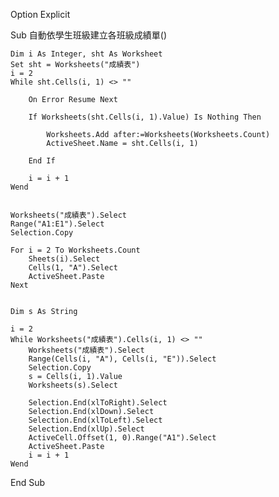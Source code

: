 Option Explicit

Sub 自動依學生班級建立各班級成績單()

    Dim i As Integer, sht As Worksheet
    Set sht = Worksheets("成績表")
    i = 2
    While sht.Cells(i, 1) <> ""
        
        On Error Resume Next
        
        If Worksheets(sht.Cells(i, 1).Value) Is Nothing Then
        
            Worksheets.Add after:=Worksheets(Worksheets.Count)
            ActiveSheet.Name = sht.Cells(i, 1)
            
        End If
    
        i = i + 1
    Wend
    
         
    Worksheets("成績表").Select
    Range("A1:E1").Select
    Selection.Copy
    
    For i = 2 To Worksheets.Count
        Sheets(i).Select
        Cells(1, "A").Select
        ActiveSheet.Paste
    Next
        

    Dim s As String
    
    i = 2
    While Worksheets("成績表").Cells(i, 1) <> ""
        Worksheets("成績表").Select
        Range(Cells(i, "A"), Cells(i, "E")).Select
        Selection.Copy
        s = Cells(i, 1).Value
        Worksheets(s).Select
        
        Selection.End(xlToRight).Select
        Selection.End(xlDown).Select
        Selection.End(xlToLeft).Select
        Selection.End(xlUp).Select
        ActiveCell.Offset(1, 0).Range("A1").Select
        ActiveSheet.Paste
        i = i + 1
    Wend
    
End Sub



